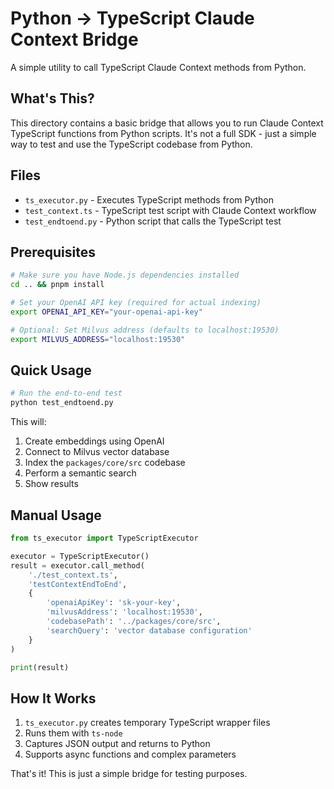 # Python → TypeScript Claude Context Bridge

A simple utility to call TypeScript Claude Context methods from Python.

## What's This?

This directory contains a basic bridge that allows you to run Claude Context TypeScript functions from Python scripts. It's not a full SDK - just a simple way to test and use the TypeScript codebase from Python.

## Files

- `ts_executor.py` - Executes TypeScript methods from Python
- `test_context.ts` - TypeScript test script with Claude Context workflow
- `test_endtoend.py` - Python script that calls the TypeScript test

## Prerequisites

```bash
# Make sure you have Node.js dependencies installed
cd .. && pnpm install

# Set your OpenAI API key (required for actual indexing)
export OPENAI_API_KEY="your-openai-api-key"

# Optional: Set Milvus address (defaults to localhost:19530)
export MILVUS_ADDRESS="localhost:19530"
```

## Quick Usage

```bash
# Run the end-to-end test
python test_endtoend.py
```

This will:
1. Create embeddings using OpenAI
2. Connect to Milvus vector database
3. Index the `packages/core/src` codebase
4. Perform a semantic search
5. Show results

## Manual Usage

```python
from ts_executor import TypeScriptExecutor

executor = TypeScriptExecutor()
result = executor.call_method(
    './test_context.ts',
    'testContextEndToEnd',
    {
        'openaiApiKey': 'sk-your-key',
        'milvusAddress': 'localhost:19530',
        'codebasePath': '../packages/core/src',
        'searchQuery': 'vector database configuration'
    }
)

print(result)
```
## How It Works

1. `ts_executor.py` creates temporary TypeScript wrapper files
2. Runs them with `ts-node`
3. Captures JSON output and returns to Python
4. Supports async functions and complex parameters

That's it! This is just a simple bridge for testing purposes.
